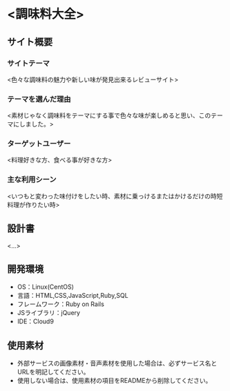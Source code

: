 # <調味料大全>

## サイト概要
### サイトテーマ
<色々な調味料の魅力や新しい味が発見出来るレビューサイト>

### テーマを選んだ理由
<素材じゃなく調味料をテーマにする事で色々な味が楽しめると思い、このテーマにしました。>

### ターゲットユーザー
<料理好きな方、食べる事が好きな方>

### 主な利用シーン
<いつもと変わった味付けをしたい時、素材に乗っけるまたはかけるだけの時短料理が作りたい時>

## 設計書
<...>

## 開発環境
- OS：Linux(CentOS)
- 言語：HTML,CSS,JavaScript,Ruby,SQL
- フレームワーク：Ruby on Rails
- JSライブラリ：jQuery
- IDE：Cloud9

## 使用素材
- 外部サービスの画像素材・音声素材を使用した場合は、必ずサービス名とURLを明記してください。
- 使用しない場合は、使用素材の項目をREADMEから削除してください。